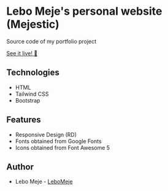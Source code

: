 # Lebo Meje's personal website (Mejestic)

Source code of my portfolio project

[See it live! :rocket:](https://www.lebomeje.github.io)

## Technologies
* HTML
* Tailwind CSS
* Bootstrap

## Features
* Responsive Design (RD)
* Fonts obtained from Google Fonts
* Icons obtained from Font Awesome 5

## Author
* Lebo Meje - [LeboMeje](https://github.com/LeboMeje)
